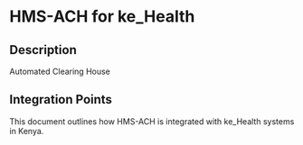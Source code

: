 # HMS-ACH for ke_Health

## Description

Automated Clearing House

## Integration Points

This document outlines how HMS-ACH is integrated with ke_Health systems in Kenya.
